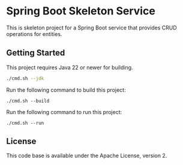 # Spring Boot Skeleton Service

This is skeleton project for a Spring Boot service that provides CRUD operations for entities.

## Getting Started

This project requires Java 22 or newer for building.

```bash
./cmd.sh --jdk
```

Run the following command to build this project:

```shell
./cmd.sh --build
```

Run the following command to run this project:

```shell
./cmd.sh --run
```

## License

This code base is available under the Apache License, version 2.
